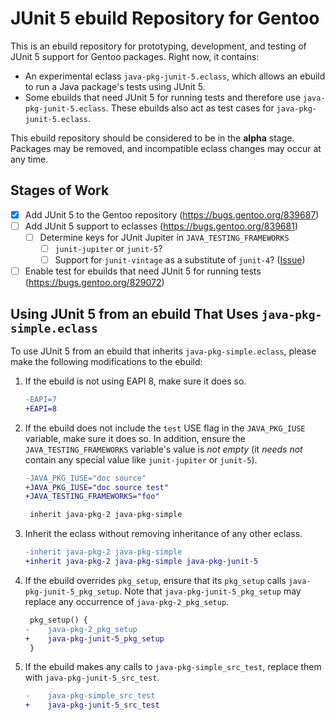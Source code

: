 # JUnit 5 ebuild Repository for Gentoo

This is an ebuild repository for prototyping, development, and testing of JUnit
5 support for Gentoo packages.  Right now, it contains:
- An experimental eclass `java-pkg-junit-5.eclass`, which allows an ebuild to
  run a Java package's tests using JUnit 5.
- Some ebuilds that need JUnit 5 for running tests and therefore use
  `java-pkg-junit-5.eclass`.  These ebuilds also act as test cases for
  `java-pkg-junit-5.eclass`.

This ebuild repository should be considered to be in the **alpha** stage.
Packages may be removed, and incompatible eclass changes may occur at any time.

## Stages of Work

- [x] Add JUnit 5 to the Gentoo repository (<https://bugs.gentoo.org/839687>)
- [ ] Add JUnit 5 support to eclasses (<https://bugs.gentoo.org/839681>)
  - [ ] Determine keys for JUnit Jupiter in `JAVA_TESTING_FRAMEWORKS`
    - [ ] `junit-jupiter` or `junit-5`?
    - [ ] Support for `junit-vintage` as a substitute of `junit-4`?
      ([Issue][gh-1])
- [ ] Enable test for ebuilds that need JUnit 5 for running tests
  (<https://bugs.gentoo.org/829072>)

[gh-1]: https://github.com/Leo3418/junit-5-ebuild-repo/issues/1

## Using JUnit 5 from an ebuild That Uses `java-pkg-simple.eclass`

To use JUnit 5 from an ebuild that inherits `java-pkg-simple.eclass`, please
make the following modifications to the ebuild:

1. If the ebuild is not using EAPI 8, make sure it does so.

   ```diff
   -EAPI=7
   +EAPI=8
   ```

2. If the ebuild does not include the `test` USE flag in the `JAVA_PKG_IUSE`
   variable, make sure it does so.  In addition, ensure the
   `JAVA_TESTING_FRAMEWORKS` variable's value is *not empty* (it *needs not*
   contain any special value like `junit-jupiter` or `junit-5`).

   ```diff
   -JAVA_PKG_IUSE="doc source"
   +JAVA_PKG_IUSE="doc source test"
   +JAVA_TESTING_FRAMEWORKS="foo"

    inherit java-pkg-2 java-pkg-simple
   ```

3. Inherit the eclass without removing inheritance of any other eclass.

   ```diff
   -inherit java-pkg-2 java-pkg-simple
   +inherit java-pkg-2 java-pkg-simple java-pkg-junit-5
   ```

4. If the ebuild overrides `pkg_setup`, ensure that its `pkg_setup` calls
   `java-pkg-junit-5_pkg_setup`.  Note that `java-pkg-junit-5_pkg_setup` may
   replace any occurrence of `java-pkg-2_pkg_setup`.

   ```diff
    pkg_setup() {
   -	java-pkg-2_pkg_setup
   +	java-pkg-junit-5_pkg_setup
    }
   ```

5. If the ebuild makes any calls to `java-pkg-simple_src_test`, replace them
   with `java-pkg-junit-5_src_test`.

   ```diff
   -	java-pkg-simple_src_test
   +	java-pkg-junit-5_src_test
   ```
